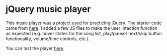 # jQuery music player

This music player was a project used for practicing jQuery. The starter code came from 
[here](https://github.com/Bloc/bloc-jams-jquery-starter). I added a few JS files to make
the user intaction function as expected (e.g. hover states for the song list, play/pause/
next/skip button functionality, volume/time controls, etc.).

You can test the player [here](https://basicmusicplayer.netlify.com/).
